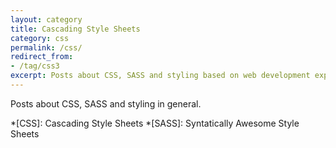 ```yaml
---
layout: category
title: Cascading Style Sheets
category: css
permalink: /css/
redirect_from:
- /tag/css3
excerpt: Posts about CSS, SASS and styling based on web development experience
---
```

Posts about CSS, SASS and styling in general.

*[CSS]: Cascading Style Sheets
*[SASS]: Syntatically Awesome Style Sheets

